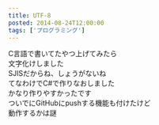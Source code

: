 ```yaml
---
title: UTF-8
posted: 2014-08-24T12:00:00
tags: ['プログラミング']
---
```


C言語で書いてたやつ上げてみたら  
文字化けしました  
SJISだからね、しょうがないね  
てなわけでC#で作りなおしました  
かなり作りやすかったです  
ついでにGitHubにpushする機能も付けたけど  
動作するかは謎  

